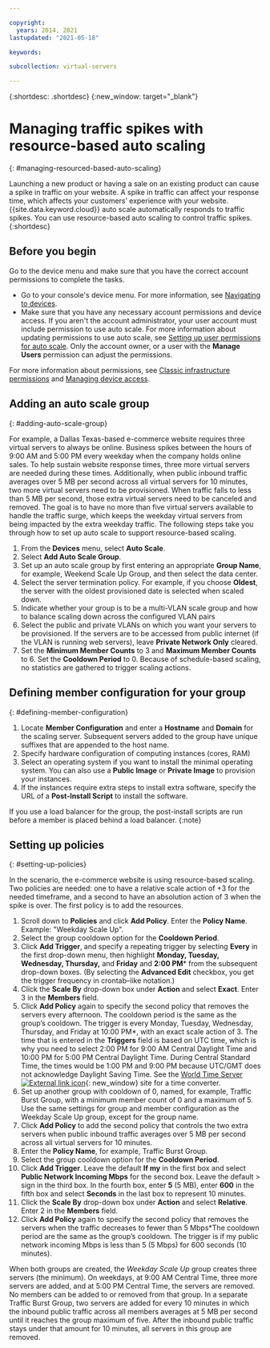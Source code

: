 ```yaml
---

copyright:
  years: 2014, 2021
lastupdated: "2021-05-18"

keywords:

subcollection: virtual-servers

---
```


{:shortdesc: .shortdesc}
{:new_window: target="_blank"}

# Managing traffic spikes with resource-based auto scaling
{: #managing-resourced-based-auto-scaling}

Launching a new product or having a sale on an existing product can cause a spike in traffic on your website. A spike in traffic can affect your response time, which affects your customers’ experience with your website. {{site.data.keyword.cloud}} auto scale automatically responds to traffic spikes. You can use resource-based auto scaling to control traffic spikes.
{:shortdesc}

## Before you begin
Go to the device menu and make sure that you have the correct account permissions to complete the tasks.

* Go to your console's device menu. For more information, see [Navigating to devices](/docs/virtual-servers?topic=virtual-servers-navigating-devices).
* Make sure that you have any necessary account permissions and device access. If you aren't the account administrator, your user account must include permission to use auto scale. For more information about updating permissions to use auto scale, see [Setting up user permissions for auto scale](/docs/virtual-servers?topic=virtual-servers-user-permissions-required-to-use-auto-scale). Only the account owner, or a user with the **Manage Users** permission can adjust the permissions. 

For more information about permissions, see [Classic infrastructure permissions](/docs/account?topic=account-infrapermission) and [Managing device access](/docs/virtual-servers?topic=virtual-servers-managing-device-access).

## Adding an auto scale group
{: #adding-auto-scale-group}

For example, a Dallas Texas-based e-commerce website requires three virtual servers to always be online. Business spikes between the hours of 9:00 AM and 5:00 PM every weekday when the company holds online sales. To help sustain website response times, three more virtual servers are needed during these times. Additionally, when public inbound traffic averages over 5 MB per second across all virtual servers for 10 minutes, two more virtual servers need to be provisioned. When traffic falls to less than 5 MB per second, those extra virtual servers need to be canceled and removed. The goal is to have no more than five virtual servers available to handle the traffic surge, which keeps the weekday virtual servers from being impacted by the extra weekday traffic. The following steps take you through how to set up auto scale to support resource-based scaling.

1. From the **Devices** menu, select **Auto Scale**.
2. Select **Add Auto Scale Group**.
3. Set up an auto scale group by first entering an appropriate **Group Name**, for example, Weekend Scale Up Group, and then select the data center.
4. Select the server termination policy. For example, if you choose **Oldest**, the server with the oldest provisioned date is selected when scaled down.
5. Indicate whether your group is to be a multi-VLAN scale group and how to balance scaling down across the configured VLAN pairs
6. Select the public and private VLANs on which you want your servers to be provisioned. If the servers are to be accessed from public internet (if the VLAN is running web servers), leave **Private Network Only** cleared.
7. Set the **Minimum Member Counts** to 3 and **Maximum Member Counts** to 6. Set the **Cooldown Period** to 0. Because of schedule-based scaling, no statistics are gathered to trigger scaling actions.

## Defining member configuration for your group
{: #defining-member-configuration}

1. Locate **Member Configuration** and enter a **Hostname** and **Domain** for the scaling server. Subsequent servers added to the group have unique suffixes that are appended to the host name.
2. Specify hardware configuration of computing instances (cores, RAM)
3. Select an operating system if you want to install the minimal operating system. You can also use a **Public Image** or **Private Image** to provision your instances.
4. If the instances require extra steps to install extra software, specify the URL of a **Post-Install Script** to install the software. 

If you use a load balancer for the group, the post-install scripts are run before a member is placed behind a load balancer.
{:note}

## Setting up policies
{: #setting-up-policies}

In the scenario, the e-commerce website is using resource-based scaling. Two policies are needed: one to have a relative scale action of +3 for the needed timeframe, and a second to have an absolution action of 3 when the spike is over. The first policy is to add the resources.

1. Scroll down to **Policies** and click **Add Policy**. Enter the **Policy Name**. Example: "Weekday Scale Up".
2. Select the group cooldown option for the **Cooldown Period**.
3. Click **Add Trigger**, and specify a repeating trigger by selecting **Every** in the first drop-down menu, then highlight **Monday, Tuesday, Wednesday, Thursday,** and **Friday** and **2:00 PM**\* from the subsequent drop-down boxes. (By selecting the **Advanced Edit** checkbox, you get the trigger frequency in crontab–like notation.)
4. Click the **Scale By** drop-down box under **Action** and select **Exact**. Enter 3 in the **Members** field.
5. Click **Add Policy** again to specify the second policy that removes the servers every afternoon. The cooldown period is the same as the group’s cooldown. The trigger is every Monday, Tuesday, Wednesday, Thursday, and Friday at 10:00 PM\*, with an exact scale action of 3. The time that is entered in the **Triggers** field is based on UTC time, which is why you need to select 2:00 PM for 9:00 AM Central Daylight Time and 10:00 PM for 5:00 PM Central Daylight Time. During Central Standard Time, the times would be 1:00 PM and 9:00 PM because UTC/GMT does not acknowledge Daylight Saving Time. See the [World Time Server ![External link icon](../../icons/launch-glyph.svg "External link icon")](http://www.worldtimeserver.com/current_time_in_UTC.aspx){: new_window} site for a time converter.
6. Set up another group with cooldown of 0, named, for example, Traffic Burst Group, with a minimum member count of 0 and a maximum of 5. Use the same settings for group and member configuration as the Weekday Scale Up group, except for the group name.
7. Click **Add Policy** to add the second policy that controls the two extra servers when public inbound traffic averages over 5 MB per second across all virtual servers for 10 minutes.
8. Enter the **Policy Name**, for example, Traffic Burst Group.
9. Select the group cooldown option for the **Cooldown Period**.
10. Click **Add Trigger**. Leave the default **If my** in the first box and select **Public Network Incoming Mbps** for the second box. Leave the default > sign in the third box. In the fourth box, enter **5** (5 MB), enter **600** in the fifth box and select **Seconds** in the last box to represent 10 minutes.
11. Click the **Scale By** drop-down box under **Action** and select **Relative**. Enter 2 in the **Members** field.
12. Click **Add Policy** again to specify the second policy that removes the servers when the traffic decreases to fewer than 5 Mbps\*The cooldown period are the same as the group’s cooldown. The trigger is if my public network incoming Mbps is less than 5 (5 Mbps) for 600 seconds (10 minutes).

When both groups are created, the _Weekday Scale Up_ group creates three servers (the minimum). On weekdays, at 9:00 AM Central Time, three more servers are added, and at 5:00 PM Central Time, the servers are removed. No members can be added to or removed from that group. In a separate Traffic Burst Group, two servers are added for every 10 minutes in which the inbound public traffic across all members averages at 5 MB per second until it reaches the group maximum of five. After the inbound public traffic stays under that amount for 10 minutes, all servers in this group are removed.

